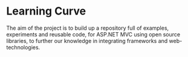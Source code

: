 # Learning Curve

The aim of the project is to build up a repository full of examples, experiments and reusable code, for ASP.NET MVC using open source libraries, to further our knowledge in integrating frameworks and web-technologies.
